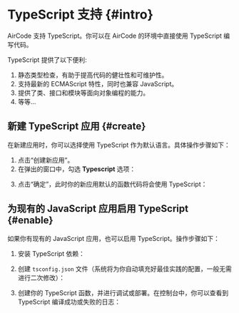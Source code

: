 # TypeScript 支持 {#intro}

AirCode 支持 TypeScript。你可以在 AirCode 的环境中直接使用 TypeScript 编写代码。

TypeScript 提供了以下便利:
1. 静态类型检查，有助于提高代码的健壮性和可维护性。
2. 支持最新的 ECMAScript 特性，同时也兼容 JavaScript。
3. 提供了类、接口和模块等面向对象编程的能力。
4. 等等...

## 新建 TypeScript 应用 {#create}

在新建应用时，你可以选择使用 TypeScript 作为默认语言。具体操作步骤如下：

1. 点击“创建新应用”。
2. 在弹出的窗口中，勾选 **Typescript** 选项：

<ACImage src="/_images/1687941402462.png" mode="dark" width="530" />
<ACImage src="/_images/1687941435342.png" mode="light" width="530" />

3. 点击“确定”，此时你的新应用默认的函数代码将会使用 TypeScript：

<ACImage src="/_images/1687941645021.png" mode="light" />
<ACImage src="/_images/1687941751546.png" mode="dark" />

## 为现有的 JavaScript 应用启用 TypeScript {#enable}

如果你有现有的 JavaScript 应用，也可以启用 TypeScript。操作步骤如下：

1. 安装 TypeScript 依赖：

<ACImage src="/_images/1687941850850.png" mode="dark" width="240"/>
<ACImage src="/_images/1687942052252.png" mode="light" width="240"/>

2. 创建 `tsconfig.json` 文件（系统将为你自动填充好最佳实践的配置，一般无需进行二次修改）：

<ACImage src="/_images/1687942094699.png" mode="light"/>
<ACImage src="/_images/1687942140281.png" mode="dark"/>

3. 创建你的 TypeScript 函数，并进行调试或部署。在控制台中，你可以查看到 TypeScript 编译成功或失败的日志：

<ACImage src="/_images/1687943224080.png" mode="light"/>
<ACImage src="/_images/1687943160683.png" mode="dark"/>